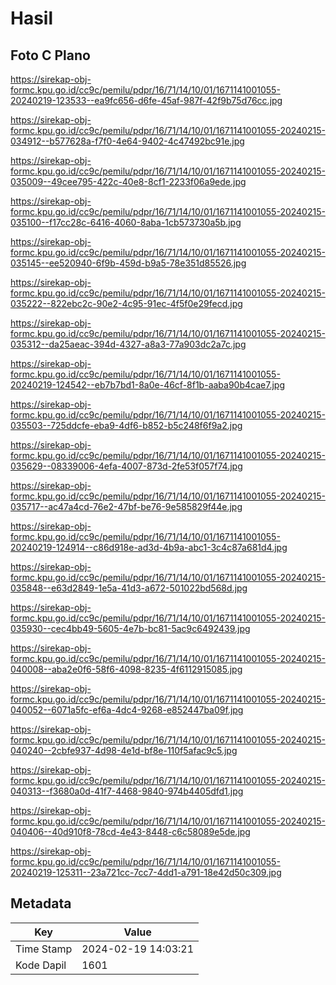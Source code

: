 # Hasil

## Foto C Plano

https://sirekap-obj-formc.kpu.go.id/cc9c/pemilu/pdpr/16/71/14/10/01/1671141001055-20240219-123533--ea9fc656-d6fe-45af-987f-42f9b75d76cc.jpg

https://sirekap-obj-formc.kpu.go.id/cc9c/pemilu/pdpr/16/71/14/10/01/1671141001055-20240215-034912--b577628a-f7f0-4e64-9402-4c47492bc91e.jpg

https://sirekap-obj-formc.kpu.go.id/cc9c/pemilu/pdpr/16/71/14/10/01/1671141001055-20240215-035009--49cee795-422c-40e8-8cf1-2233f06a9ede.jpg

https://sirekap-obj-formc.kpu.go.id/cc9c/pemilu/pdpr/16/71/14/10/01/1671141001055-20240215-035100--f17cc28c-6416-4060-8aba-1cb573730a5b.jpg

https://sirekap-obj-formc.kpu.go.id/cc9c/pemilu/pdpr/16/71/14/10/01/1671141001055-20240215-035145--ee520940-6f9b-459d-b9a5-78e351d85526.jpg

https://sirekap-obj-formc.kpu.go.id/cc9c/pemilu/pdpr/16/71/14/10/01/1671141001055-20240215-035222--822ebc2c-90e2-4c95-91ec-4f5f0e29fecd.jpg

https://sirekap-obj-formc.kpu.go.id/cc9c/pemilu/pdpr/16/71/14/10/01/1671141001055-20240215-035312--da25aeac-394d-4327-a8a3-77a903dc2a7c.jpg

https://sirekap-obj-formc.kpu.go.id/cc9c/pemilu/pdpr/16/71/14/10/01/1671141001055-20240219-124542--eb7b7bd1-8a0e-46cf-8f1b-aaba90b4cae7.jpg

https://sirekap-obj-formc.kpu.go.id/cc9c/pemilu/pdpr/16/71/14/10/01/1671141001055-20240215-035503--725ddcfe-eba9-4df6-b852-b5c248f6f9a2.jpg

https://sirekap-obj-formc.kpu.go.id/cc9c/pemilu/pdpr/16/71/14/10/01/1671141001055-20240215-035629--08339006-4efa-4007-873d-2fe53f057f74.jpg

https://sirekap-obj-formc.kpu.go.id/cc9c/pemilu/pdpr/16/71/14/10/01/1671141001055-20240215-035717--ac47a4cd-76e2-47bf-be76-9e585829f44e.jpg

https://sirekap-obj-formc.kpu.go.id/cc9c/pemilu/pdpr/16/71/14/10/01/1671141001055-20240219-124914--c86d918e-ad3d-4b9a-abc1-3c4c87a681d4.jpg

https://sirekap-obj-formc.kpu.go.id/cc9c/pemilu/pdpr/16/71/14/10/01/1671141001055-20240215-035848--e63d2849-1e5a-41d3-a672-501022bd568d.jpg

https://sirekap-obj-formc.kpu.go.id/cc9c/pemilu/pdpr/16/71/14/10/01/1671141001055-20240215-035930--cec4bb49-5605-4e7b-bc81-5ac9c6492439.jpg

https://sirekap-obj-formc.kpu.go.id/cc9c/pemilu/pdpr/16/71/14/10/01/1671141001055-20240215-040008--aba2e0f6-58f6-4098-8235-4f6112915085.jpg

https://sirekap-obj-formc.kpu.go.id/cc9c/pemilu/pdpr/16/71/14/10/01/1671141001055-20240215-040052--6071a5fc-ef6a-4dc4-9268-e852447ba09f.jpg

https://sirekap-obj-formc.kpu.go.id/cc9c/pemilu/pdpr/16/71/14/10/01/1671141001055-20240215-040240--2cbfe937-4d98-4e1d-bf8e-110f5afac9c5.jpg

https://sirekap-obj-formc.kpu.go.id/cc9c/pemilu/pdpr/16/71/14/10/01/1671141001055-20240215-040313--f3680a0d-41f7-4468-9840-974b4405dfd1.jpg

https://sirekap-obj-formc.kpu.go.id/cc9c/pemilu/pdpr/16/71/14/10/01/1671141001055-20240215-040406--40d910f8-78cd-4e43-8448-c6c58089e5de.jpg

https://sirekap-obj-formc.kpu.go.id/cc9c/pemilu/pdpr/16/71/14/10/01/1671141001055-20240219-125311--23a721cc-7cc7-4dd1-a791-18e42d50c309.jpg


## Metadata

| Key        | Value               |
| ---------- | ------------------- |
| Time Stamp | 2024-02-19 14:03:21 |
| Kode Dapil | 1601                |



